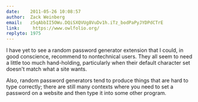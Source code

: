 ```yaml
---
date:    2011-05-26 10:08:57
author:  Zack Weinberg
email:   z5qAbbII5OWu.DQiSXQVUg8VuDv1h.iTz_bodPaPyJYDPdCTrE
link:     https://www.owlfolio.org/
replyto: 1975
---
```


I have yet to see a random password generator extension that I could,
in good conscience, recommend to nontechnical users.  They all seem to
need a little too much hand-holding, particularly when their default
character set doesn't match what a site wants.

Also, random password generators tend to produce things that are hard
to type correctly; there are still many contexts where you need to set
a password on a website and then type it into some other program.
